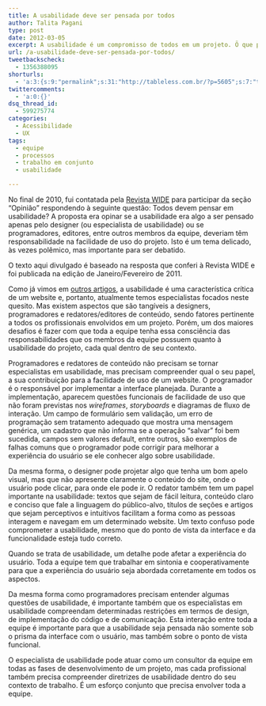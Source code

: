 ```yaml
---
title: A usabilidade deve ser pensada por todos
author: Talita Pagani
type: post
date: 2012-03-05
excerpt: A usabilidade é um compromisso de todos em um projeto. Ö que precisa acontecer é um diálogo maior entre o especialista de usabilidade e o restante da equipe.
url: /a-usabilidade-deve-ser-pensada-por-todos/
tweetbackscheck:
  - 1356388095
shorturls:
  - 'a:3:{s:9:"permalink";s:31:"http://tableless.com.br/?p=5605";s:7:"tinyurl";s:26:"http://tinyurl.com/7j8sjju";s:4:"isgd";s:19:"http://is.gd/v4x8PE";}'
twittercomments:
  - 'a:0:{}'
dsq_thread_id:
  - 599275774
categories:
  - Acessibilidade
  - UX
tags:
  - equipe
  - processos
  - trabalho em conjunto
  - usabilidade

---
```

No final de 2010, fui contatada pela <a title="Revista WIDE" href="http://revistawide.com.br/" target="_blank">Revista WIDE</a> para participar da seção “Opinião” respondendo à seguinte questão: Todos devem pensar em usabilidade? A proposta era opinar se a usabilidade era algo a ser pensado apenas pelo designer (ou especialista de usabilidade) ou se programadores, editores, entre outros membros da equipe, deveriam têm responsabilidade na facilidade de uso do projeto. Isto é um tema delicado, às vezes polêmico, mas importante para ser debatido.

O texto aqui divulgado é baseado na resposta que conferi à Revista WIDE e foi publicada na edição de Janeiro/Fevereiro de 2011.

Como já vimos em <a title="O que é Usabilidade?" href="http://tableless.com.br/o-que-e-usabilidade/" target="_blank">outros artigos</a>, a usabilidade é uma característica crítica de um website e, portanto, atualmente temos especialistas focados neste quesito. Mas existem aspectos que são tangíveis a designers, programadores e redatores/editores de conteúdo, sendo fatores pertinente a todos os profissionais envolvidos em um projeto. Porém, um dos maiores desafios é fazer com que toda a equipe tenha essa consciência das responsabilidades que os membros da equipe possuem quanto à usabilidade do projeto, cada qual dentro de seu contexto.

Programadores e redatores de conteúdo não precisam se tornar especialistas em usabilidade, mas precisam compreender qual o seu papel, a sua contribuição para a facilidade de uso de um website. O programador é o responsável por implementar a interface planejada. Durante a implementação, aparecem questões funcionais de facilidade de uso que não foram previstas nos _wireframes_, _storyboards_ e diagramas de fluxo de interação. Um campo de formulário sem validação, um erro de programação sem tratamento adequado que mostra uma mensagem genérica, um cadastro que não informa se a operação &#8220;salvar&#8221; foi bem sucedida, campos sem valores default, entre outros, são exemplos de falhas comuns que o programador pode corrigir para melhorar a experiência do usuário se ele conhecer algo sobre usabilidade.

Da mesma forma, o designer pode projetar algo que tenha um bom apelo visual, mas que não apresente claramente o conteúdo do site, onde o usuário pode clicar, para onde ele pode ir. O redator também tem um papel importante na usabilidade: textos que sejam de fácil leitura, conteúdo claro e conciso que fale a linguagem do público-alvo, títulos de seções e artigos que sejam perceptivos e intuitivos facilitam a forma como as pessoas interagem e navegam em um determinado website. Um texto confuso pode comprometer a usabilidade, mesmo que do ponto de vista da interface e da funcionalidade esteja tudo correto.

Quando se trata de usabilidade, um detalhe pode afetar a experiência do usuário. Toda a equipe tem que trabalhar em sintonia e cooperativamente para que a experiência do usuário seja abordada corretamente em todos os aspectos.

Da mesma forma como programadores precisam entender algumas questões de usabilidade, é importante também que os especialistas em usabilidade compreendam determinadas restrições em termos de design, de implementação do código e de comunicação. Esta interação entre toda a equipe é importante para que a usabilidade seja pensada não somente sob o prisma da interface com o usuário, mas também sobre o ponto de vista funcional.

O especialista de usabilidade pode atuar como um consultor da equipe em todas as fases de desenvolvimento de um projeto, mas cada profissional também precisa compreender diretrizes de usabilidade dentro do seu contexto de trabalho. É um esforço conjunto que precisa envolver toda a equipe.